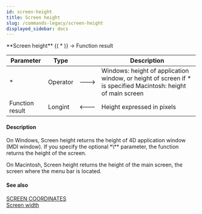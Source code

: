 ```yaml
---
id: screen-height
title: Screen height
slug: /commands-legacy/screen-height
displayed_sidebar: docs
---
```


<!--REF #_command_.Screen height.Syntax-->**Screen height** {( * )} -> Function result<!-- END REF-->
<!--REF #_command_.Screen height.Params-->
| Parameter | Type |  | Description |
| --- | --- | --- | --- |
| * | Operator | &#x1F852; | Windows: height of application window, or height of screen if * is specified Macintosh: height of main screen |
| Function result | Longint | &#x1F850; | Height expressed in pixels |

<!-- END REF-->

#### Description 

<!--REF #_command_.Screen height.Summary-->On Windows, Screen height returns the height of 4D application window (MDI window).<!-- END REF--> If you specify the optional *\** parameter, the function returns the height of the screen.

On Macintosh, Screen height returns the height of the main screen, the screen where the menu bar is located.

#### See also 

[SCREEN COORDINATES](screen-coordinates.md)  
[Screen width](screen-width.md)  